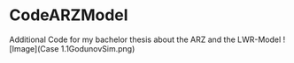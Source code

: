 # CodeARZModel
Additional Code for my bachelor thesis about the ARZ and the LWR-Model
![Image](Case 1.1GodunovSim.png)
